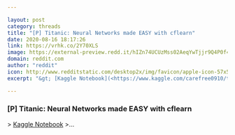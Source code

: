 ```yaml
---

layout: post
category: threads
title: "[P] Titanic: Neural Networks made EASY with cflearn"
date: 2020-08-16 18:17:26
link: https://vrhk.co/2Y70XLS
image: https://external-preview.redd.it/hIZn74UCUzMss02AeqYwTjjr9Q4P0f4_c6SjRwG_mWM.jpg?width=160&height=83.7696335079&auto=webp&crop=160:83.7696335079,smart&s=8b5a95264a8dba755997c8d4cddb311dc6db0066
domain: reddit.com
author: "reddit"
icon: http://www.redditstatic.com/desktop2x/img/favicon/apple-icon-57x57.png
excerpt: "&gt; [Kaggle Notebook](<https://www.kaggle.com/carefree0910/titanic-neural-networks-made-easy-with-cflearn>) &gt;..."

---
```


### [P] Titanic: Neural Networks made EASY with cflearn

&gt; [Kaggle Notebook](<https://www.kaggle.com/carefree0910/titanic-neural-networks-made-easy-with-cflearn>) &gt;...